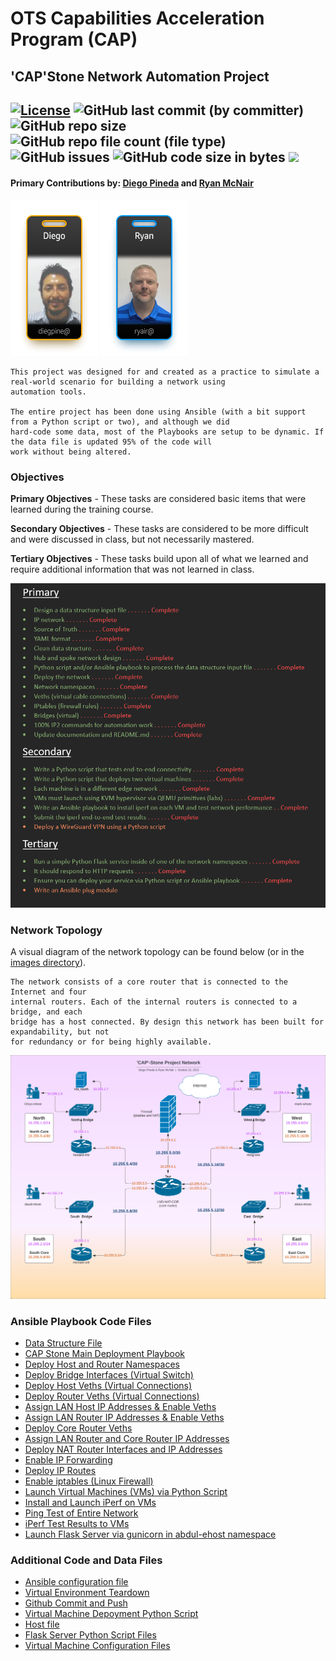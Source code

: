 # OTS Capabilities Acceleration Program (CAP)
## 'CAP'Stone Network Automation Project 
## [![License][License-img]][License-url] ![GitHub last commit (by committer)](https://img.shields.io/github/last-commit/diegozpineda/NetworkAutomationProject) ![GitHub repo size](https://img.shields.io/github/repo-size/diegozpineda/NetworkAutomationProject)  ![GitHub repo file count (file type)](https://img.shields.io/github/directory-file-count/diegozpineda/NetworkAutomationProject) ![GitHub issues](https://img.shields.io/github/issues/diegozpineda/NetworkAutomationProject) ![GitHub code size in bytes](https://img.shields.io/github/languages/code-size/diegozpineda/NetworkAutomationProject) [![](https://tokei.rs/b1/github/diegozpineda/NetworkAutomationProject)](https://github.com/diegozpineda/NetworkAutomationProject)

[License-img]: https://img.shields.io/github/license/larymak/Python-project-Scripts
[License-url]: https://www.gnu.org/licenses/gpl-3.0.en.html

#### Primary Contributions by: [Diego Pineda](https://github.com/diegozpineda) and [Ryan McNair](https://github.com/blacwolf4)
![](images/hyperbadge_diegpine_small.png) ![](images/hyperbadge_ryair_small.png) 

    This project was designed for and created as a practice to simulate a real-world scenario for building a network using 
    automation tools.

    The entire project has been done using Ansible (with a bit support from a Python script or two), and although we did 
    hard-code some data, most of the Playbooks are setup to be dynamic. If the data file is updated 95% of the code will
    work without being altered.

### Objectives
**Primary Objectives** - These tasks are considered basic items that were learned during the training course.

**Secondary Objectives** - These tasks are considered to be more difficult and were discussed in class, but not necessarily mastered.

**Tertiary Objectives** - These tasks build upon all of what we learned and require additional information that was not learned in class.
    
![](images/CAPStoneObjectivesList.png)

### Network Topology
A visual diagram of the network topology can be found below (or in the [images directory](images)).
    
    The network consists of a core router that is connected to the Internet and four
    internal routers. Each of the internal routers is connected to a bridge, and each
    bridge has a host connected. By design this network has been built for expandability, but not
    for redundancy or for being highly available.

![](images/CAP-StoneNetworkDD.png)
    
### Ansible Playbook Code Files
- [Data Structure File](net_datastructure-new3.yml)
- [CAP Stone Main Deployment Playbook](cap_deployment.yml)
- [Deploy Host and Router Namespaces](net_playbook-namespace.yml)
- [Deploy Bridge Interfaces (Virtual Switch)](net_playbook-bridgecreate.yml)
- [Deploy Host Veths (Virtual Connections)](net_playbook-vtest-host.yml)
- [Deploy Router Veths (Virtual Connections)](net_playbook-vtest-routers.yml)
- [Assign LAN Host IP Addresses & Enable Veths](net_playbook-interface-lan.yml)
- [Assign LAN Router IP Addresses & Enable Veths](net_playbook-interface-wan-local.yml)
- [Deploy Core Router Veths](net_playbook-vtest-routers-core.yml)
- [Assign LAN Router and Core Router IP Addresses](net_playbook-interface-wan-core.yml)
- [Deploy NAT Router Interfaces and IP Addresses](net_playbook-interface-nat.yml)
- [Enable IP Forwarding](net_playbook-ip-forwarding.yml)
- [Deploy IP Routes](net_playbook-ip-routes.yml)
- [Enable iptables (Linux Firewall)](net_playbook-iptables.yml)
- [Launch Virtual Machines (VMs) via Python Script](net_playbook-vm-launch.yml)
- [Install and Launch iPerf on VMs](net_playbook-vm-iperf.yml)
- [Ping Test of Entire Network](net_playbook-ping.yml)
- [iPerf Test Results to VMs](net_playbook-iperf.yml)
- [Launch Flask Server via gunicorn in abdul-ehost namespace](net_playbook-flask-server.yml)

### Additional Code and Data Files
- [Ansible configuration file](.ansible.cfg)
- [Virtual Environment Teardown](cleanup-all.sh)
- [Github Commit and Push](gitcap.sh)
- [Virtual Machine Depoyment Python Script](vm-deploy.py)
- [Host file](ansible-config/hosts)
- [Flask Server Python Script Files](flask-server)
- [Virtual Machine Configuration Files](vm-config)
##
###
